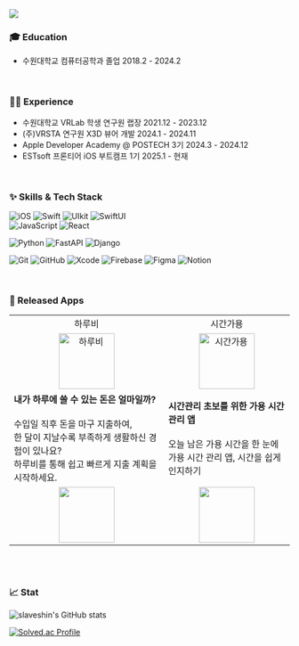 
<img src="https://capsule-render.vercel.app/api?type=waving&color=BDBDC8&height=230&text=MONFI's%20GITHUB&section=header" />


### 🎓 Education

- 수원대학교 컴퓨터공학과 졸업 2018.2 - 2024.2


<br/>

### 🧑‍💻 Experience
- 수원대학교 VRLab 학생 연구원 랩장 2021.12 - 2023.12
- (주)VRSTA 연구원 X3D 뷰어 개발 2024.1 - 2024.11
- Apple Developer Academy @ POSTECH 3기 2024.3 - 2024.12
- ESTsoft 프론티어 iOS 부트캠프 1기 2025.1 - 현재

<br/>

### ✨ Skills & Tech Stack
![iOS](https://img.shields.io/badge/iOS-000000?style=for-the-badge&logo=apple&logoColor=white)  ![Swift](https://img.shields.io/badge/swift-F54A2A?style=for-the-badge&logo=swift&logoColor=white)  ![UIkit](https://img.shields.io/badge/UIKit-F54A2A?style=for-the-badge&logo=swift&logoColor=white) ![SwiftUI](https://img.shields.io/badge/SwiftUI-F54A2A?style=for-the-badge&logo=swift&logoColor=white)  
![JavaScript](https://img.shields.io/badge/JavaScript-F7DF1E?style=for-the-badge&logo=javascript&logoColor=white) ![React](https://img.shields.io/badge/ReactNative-61DAFB?style=for-the-badge&logo=react&logoColor=white)

![Python](https://img.shields.io/badge/Python-3776AB?style=for-the-badge&logo=python&logoColor=white) ![FastAPI](https://img.shields.io/badge/FastAPI-009688?style=for-the-badge&logo=FastAPI&logoColor=white) ![Django](https://img.shields.io/badge/Django-092E20?style=for-the-badge&logo=Django&logoColor=white)

![Git](https://img.shields.io/badge/Git-F05032?style=for-the-badge&logo=git&logoColor=white) ![GitHub](https://img.shields.io/badge/GitHub-181717?style=for-the-badge&logo=github&logoColor=white) ![Xcode](https://img.shields.io/badge/Xcode-1575F9?style=for-the-badge&logo=xcode&logoColor=white) ![Firebase](https://img.shields.io/badge/firebase-DD2C00?style=for-the-badge&logo=firebase&logoColor=white) ![Figma](https://img.shields.io/badge/Figma-F24E1E?style=for-the-badge&logo=figma&logoColor=white) ![Notion](https://img.shields.io/badge/Notion-000000?style=for-the-badge&logo=notion&logoColor=white)


<br/>

### 📱 Released Apps
<table>
    <tr>
    <td align="center">
      하루비
    </td>
    <td align="center">
      시간가용
    </td>
  </tr>
  <tr>
    <td align="center">
      <img width="100" alt="하루비" src="https://github.com/user-attachments/assets/8a33035b-e0e0-46d4-910e-f5be1167b315">
    </td>
    <td align="center">
      <img width="100" alt="시간가용" src="https://github.com/user-attachments/assets/663a73c8-0aea-4107-a083-4149c69da86b">
    </td>
  </tr>
   <tr>
    <td>
      <b>내가 하루에 쓸 수 있는 돈은 얼마일까?</b> <br><br>
      수입일 직후 돈을 마구 지출하여,<br> 한 달이 지날수록 부족하게 생활하신 경험이 있나요?<br>
     하루비를 통해 쉽고 빠르게 지출 계획을 시작하세요.<br>
    </td>
    <td>
      <b>시간관리 초보를 위한 가용 시간 관리 앱</b> <br><br>
      오늘 남은 가용 시간을 한 눈에<br>
      가용 시간 관리 앱, 시간을 쉽게 인지하기<br>
    </td>
  </tr>
   <tr>
    <td align="center">
        <a href="https://apps.apple.com/kr/app/%ED%95%98%EB%A3%A8%EB%B9%84/id6738034352"">
          <img width="100" src="https://github.com/user-attachments/assets/1a1fb468-9118-4066-8aa6-27d0367cff96">
        </a>
    </td>
    <td align="center">
        <a href="https://apps.apple.com/kr/app/%EC%8B%9C%EA%B0%84%EA%B0%80%EC%9A%A9/id6736437800">
      <img width="100" src="https://github.com/user-attachments/assets/1a1fb468-9118-4066-8aa6-27d0367cff96">
        </a>
    </td>
  </tr>
</table>
<br/>
<br/>

### 📈 Stat

![slaveshin's GitHub stats](https://github-readme-stats.vercel.app/api?username=Monfi98&theme=radical&show_icons=true)

[![Solved.ac Profile](http://mazassumnida.wtf/api/v2/generate_badge?boj=mok05247)](https://solved.ac/mok05247/)

<!--
**slaveshin/slaveshin** is a ✨ _special_ ✨ repository because its `README.md` (this file) appears on your GitHub profile.

Here are some ideas to get you started:

- 🔭 I’m currently working on ...
- 🌱 I’m currently learning ...
- 👯 I’m looking to collaborate on ...
- 🤔 I’m looking for help with ...
- 💬 Ask me about ...
- 📫 How to reach me: ...
- 😄 Pronouns: ...
- ⚡ Fun fact: ...
-->
